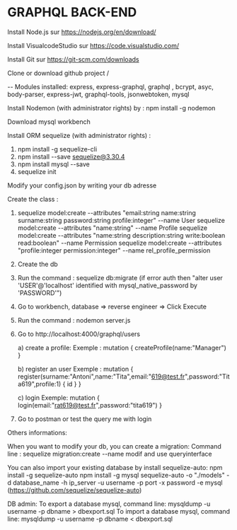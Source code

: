 # GRAPHQL BACK-END  

Install Node.js sur https://nodejs.org/en/download/ 

Install VisualcodeStudio sur https://code.visualstudio.com/  

Install Git sur https://git-scm.com/downloads

Clone or download github project /

-- Modules installed: express, express-graphql, graphql , bcrypt, asyc, body-parser, express-jwt, graphql-tools, jsonwebtoken, mysql

Install Nodemon (with administrator rights) by :  npm install -g nodemon


Download mysql workbench 

Install ORM sequelize (with administrator rights) : 
  
  1) npm install -g sequelize-cli
  2) npm install --save sequelize@3.30.4
  3) npm install mysql --save
  4) sequelize init

Modify your config.json by writing your db adresse

Create the class  : 

1) sequelize model:create --attributes "email:string name:string surname:string password:string profile:integer" --name User
   sequelize model:create --attributes "name:string" --name Profile
   sequelize model:create --attributes "name:string description:string write:boolean read:boolean" --name Permission
   sequelize model:create --attributes "profile:integer permission:integer" --name rel_profile_permission

2) Create the db

3) Run the command : sequelize db:migrate (if error auth then "alter user 'USER'@'localhost' identified with mysql_native_password by 'PASSWORD'")

4) Go to workbench, database => reverse engineer => Click Execute

5) Run the command : nodemon server.js

6) Go to http://localhost:4000/graphql/users 
   
   a) create a profile: 
   Exemple :
   mutation
    {
      createProfile(name:"Manager")
    }
   
   b) register an user 
   Exemple :
   mutation
    {
  register(surname:"Antoni",name:"Tita",email:"619@test.fr",password:"Tita619",profile:1) {
    id
    }
    }
   
   c) login
   Exemple: 
   mutation
    {
  login(email:"rat619@test.fr",password:"tita619")
    }

7) Go to postman or test the query me with login

Others informations:

When you want to modify your db, you can create a migration:
Command line : sequelize migration:create --name modif
and use queryinterface

You can also import your existing database by install sequelize-auto:
npm install -g sequelize-auto
npm install -g mysql
sequelize-auto -o "./models" -d database_name -h ip_server -u username -p port -x password -e mysql
(https://github.com/sequelize/sequelize-auto)

DB admin:
To export a database mysql, command line:
mysqldump -u username -p dbname > dbexport.sql
To import a database mysql, command line:
mysqldump -u username -p dbname < dbexport.sql


  

